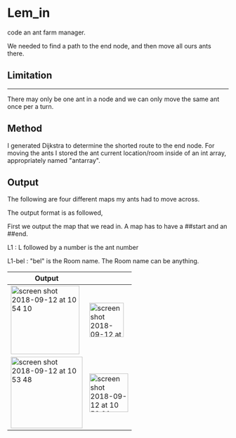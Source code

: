 # Lem_in
code an ant farm manager.

We needed to find a path to the end node, and then move all ours ants there. 

## Limitation
---
There may only be one ant in a node and we can only move the same ant once per a turn.

## Method
I generated Dijkstra to determine the shorted route to the end node.
For moving the ants I stored the ant current location/room inside of an int array, appropriately named "antarray".

## Output

The following are four different maps my ants had to move across.

The output format is as followed,

First we output the map that we read in. A map has to have a ##start and an ##end.

L1 : L followed by a number is the ant number

L1-bel : "bel" is the Room name. The Room name can be anything.

| Output        |               |
| ------------- |---------------|
| <img width="156" alt="screen shot 2018-09-12 at 10 54 10" src="https://user-images.githubusercontent.com/24510543/45413665-facf7c80-b679-11e8-9ec3-9df4af6b01e1.png">      | <img width="78" alt="screen shot 2018-09-12 at 10 53 58" src="https://user-images.githubusercontent.com/24510543/45413659-f905b900-b679-11e8-9500-e0aa864050a5.png"> |
| <img width="163" alt="screen shot 2018-09-12 at 10 53 48" src="https://user-images.githubusercontent.com/24510543/45413656-f7d48c00-b679-11e8-8a38-1d500976dcd3.png">      | <img width="88" alt="screen shot 2018-09-12 at 10 53 01" src="https://user-images.githubusercontent.com/24510543/45413653-f6a35f00-b679-11e8-92ae-54f98830d74d.png">      |
